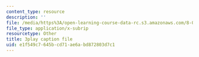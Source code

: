```yaml
---
content_type: resource
description: ''
file: /media/https%3A/open-learning-course-data-rc.s3.amazonaws.com/8-03sc-physics-iii-vibrations-and-waves-fall-2016/e1f549c7645bcd71ae6abd872803d7c1_1JeBWHzrRD4.srt
file_type: application/x-subrip
resourcetype: Other
title: 3play caption file
uid: e1f549c7-645b-cd71-ae6a-bd872803d7c1
---
```

